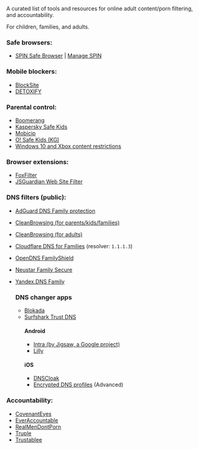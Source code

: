 # 
A curated list of tools and resources for online adult content/porn filtering, and accountability.

For children, families, and adults.

### Safe browsers:
  - [SPIN Safe Browser](https://useboomerang.com/spin/)  |  [Manage SPIN](https://nationaledtech.com/portfolio/manage-spin-safe-browser/)

### Mobile blockers:
  - [BlockSite](https://play.google.com/store/apps/details?id=co.blocksite)
  - [DETOXIFY](https://play.google.com/store/apps/details?id=com.familyfirsttechnology.pornblocker)
   
### Parental control:
  - [Boomerang](https://useboomerang.com/)
  - [Kaspersky Safe Kids](https://kids.kaspersky.com/safe-kids/)
  - [Mobicip](https://www.mobicip.com/)
  - [О! Safe Kids (KG)](https://play.google.com/store/apps/details?id=kg.o.safekids)
  - [Windows 10 and Xbox content restrictions](https://support.microsoft.com/en-us/help/12439/microsoft-account-set-content-restrictions-on-windows-10-and-xbox-one)

### Browser extensions:
 - [FoxFilter](https://www.foxfilter.com/)
 - [JSGuardian Web Site Filter](https://github.com/serv-inc/JSGuardian)

### DNS filters (public):
 - [AdGuard DNS Family protection](https://adguard.com/adguard-dns/overview.html)
 - [CleanBrowsing (for parents/kids/families)](https://cleanbrowsing.org/filters/)
 - [CleanBrowsing (for adults)](https://cleanbrowsing.org/filters/)
 - [Cloudflare DNS for Families](https://developers.cloudflare.com/1.1.1.1/setup/#1111-for-families) (resolver: `1.1.1.3`)
 - [OpenDNS FamilyShield](https://www.opendns.com/setupguide/#familyshield)
 - [Neustar Family Secure](https://www.publicdns.neustar)
 - [Yandex.DNS Family](https://dns.yandex.com/advanced/)

    ### DNS changer apps
    - [Blokada](https://blokada.org/#download)
    - [Surfshark Trust DNS](https://surfshark.com/trust-dns)
        #### Android
         - [Intra (by Jigsaw, a Google project)](https://play.google.com/store/apps/details?id=app.intra)
         - [Lilly](https://play.google.com/store/apps/details?id=com.aykutcevik.dnschanger)
        #### iOS
         - [DNSCloak](https://apps.apple.com/us/app/dnscloak-secure-dns-client/id1452162351)
         - [Encrypted DNS profiles](https://github.com/paulmillr/encrypted-dns) (Advanced)

### Accountability:
  - [CovenantEyes](https://www.covenanteyes.com/)
  - [EverAccountable](https://everaccountable.com)
  - [RealMenDontPorn](https://play.google.com/store/apps/details?id=net.truonghieu.rmdp)
  - [Truple](https://truple.io/)
  - [Trustablee](https://play.google.com/store/apps/details?id=com.androidapp.watchme)
